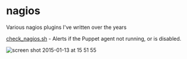 # nagios
Various nagios plugins I've written over the years

[check_nagios.sh](https://github.com/sammcj/nagios/blob/master/check_puppet.sh) - Alerts if the Puppet agent not running, or is disabled.

![screen shot 2015-01-13 at 15 51 55](https://cloud.githubusercontent.com/assets/862951/5716193/31d87e46-9b3c-11e4-8e25-241358980cb3.png)
